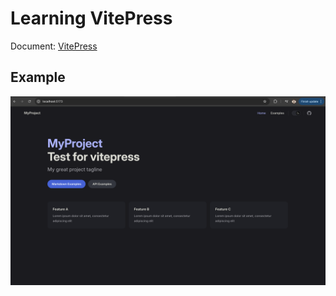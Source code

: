 # Learning VitePress

Document: [VitePress](https://vitepress.dev/guide/getting-started)


## Example
![example](./assets/example.png)